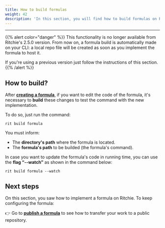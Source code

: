 ```yaml
---
title: How to build formulas
weight: 42
description: 'In this section, you will find how to build formulas on Ritchie.'
---
```


---

{{% alert color="danger" %}}
This functionality is no longer available from Ritchie's 2.5.0 version. From now on, a formula build is automatically made on your CLI: a local repo file will be created as soon as you implement the formula to host it.  
  
If you're using a previous version just follow the instructions of this section.
{{% /alert %}}

## How to build?

After [**creating a formula**](how-to-create-formulas),  if you want to edit the code of the formula, it's necessary to **build** these changes to test the command with the new implementation. 

To do so, just run the command:  

```text
rit build formula
```

You must inform: 

* The **directory's path** where the formula is located.
* The **formula's path** to be builded \(the formula's command\). 

In case you want to update the formula's code in running time, you can use the **flag “--watch”** as shown in the command below:

```text
rit build formula --watch
```

## Next steps 

On this section, you saw how to implement a formula on Ritchie. To keep configuring the formula: 

👉 Go to [**publish a formula**](how-to-publish-formulas) to see how to transfer your work to a public repository.
